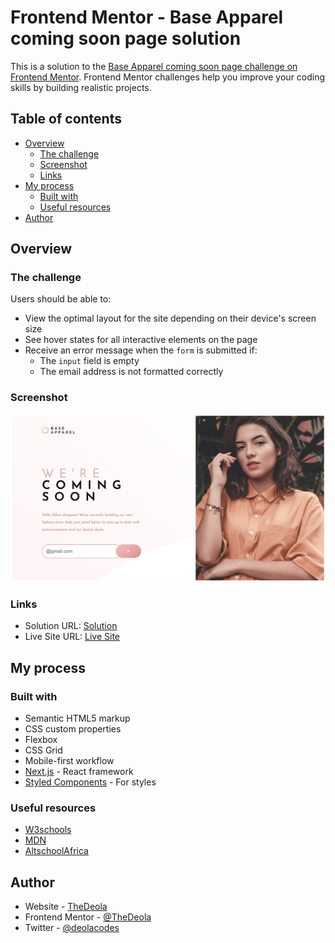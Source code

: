 # Frontend Mentor - Base Apparel coming soon page solution

This is a solution to the [Base Apparel coming soon page challenge on Frontend Mentor](https://www.frontendmentor.io/challenges/base-apparel-coming-soon-page-5d46b47f8db8a7063f9331a0). Frontend Mentor challenges help you improve your coding skills by building realistic projects. 

## Table of contents

- [Overview](#overview)
  - [The challenge](#the-challenge)
  - [Screenshot](#screenshot)
  - [Links](#links)
- [My process](#my-process)
  - [Built with](#built-with)
  - [Useful resources](#useful-resources)
- [Author](#author)

## Overview

### The challenge

Users should be able to:

- View the optimal layout for the site depending on their device's screen size
- See hover states for all interactive elements on the page
- Receive an error message when the `form` is submitted if:
  - The `input` field is empty
  - The email address is not formatted correctly

### Screenshot

![Desktop](./Screenshot2.png)

### Links

- Solution URL: [Solution](https://github.com/TheDeola/base-apparel-coming-soon-master)
- Live Site URL: [Live Site](https://base-apparels-site.netlify.app/)

## My process

### Built with

- Semantic HTML5 markup
- CSS custom properties
- Flexbox
- CSS Grid
- Mobile-first workflow
- [Next.js](https://nextjs.org/) - React framework
- [Styled Components](https://styled-components.com/) - For styles

### Useful resources

- [W3schools](https://www.w3schools.com/)
- [MDN](https://developer.mozilla.org/) 
- [AltschoolAfrica](https://altschoolafrica.com/)

## Author

- Website - [TheDeola](https://professional-portfolio.thedeola.repl.co/#Home)
- Frontend Mentor - [@TheDeola](https://www.frontendmentor.io/profile/TheDeola)
- Twitter - [@deolacodes](https://www.twitter.com/deolacodes)

